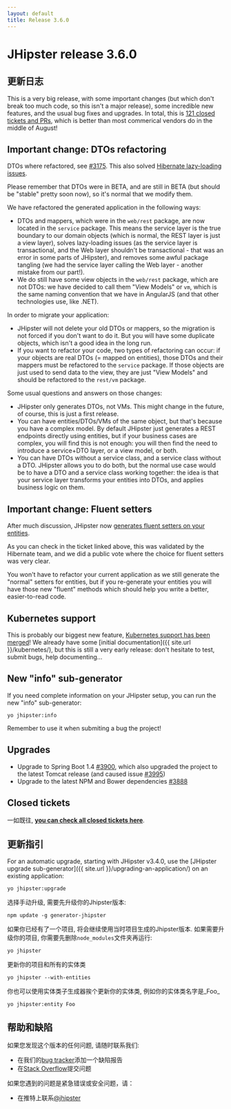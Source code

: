 ```yaml
---
layout: default
title: Release 3.6.0
---
```


JHipster release 3.6.0
==================

更新日志
----------

This is a very big release, with some important changes (but which don't break too much code, so this isn't a major release), some incredible new features, and the usual bug fixes and upgrades. In total, this is [121 closed tickets and PRs](https://github.com/jhipster/generator-jhipster/issues?q=milestone%3A3.6.0+is%3Aclosed), which is  better than most commerical vendors do in the middle of August!

Important change: DTOs refactoring
------------

DTOs where refactored, see [#3175](https://github.com/jhipster/generator-jhipster/issues/3175). This also solved [Hibernate lazy-loading issues](https://github.com/jhipster/generator-jhipster/issues/3790).

Please remember that DTOs were in BETA, and are still in BETA (but should be "stable" pretty soon now), so it's normal that we modify them.

We have refactored the generated application in the following ways:

- DTOs and mappers, which were in the `web/rest` package, are now located in the `service` package. This means the service layer is the true boundary to our domain objects (which is normal, the REST layer is just a view layer), solves lazy-loading issues (as the service layer is transactional, and the Web layer shouldn't be transactional - that was an error in some parts of JHipster), and removes some awful package tangling (we had the service layer calling the Web layer - another mistake from our part!).
- We do still have some view objects in the `web/rest` package, which are not DTOs: we have decided to call them "View Models" or `vm`, which is the same naming convention that we have in AngularJS (and that other technologies use, like .NET).

In order to migrate your application:

- JHipster will not delete your old DTOs or mappers, so the migration is not forced if you don't want to do it. But you will have some duplicate objects, which isn't a good idea in the long run.
- If you want to refactor your code, two types of refactoring can occur: if your objects are real DTOs (= mapped on entities), those DTOs and their mappers must be refactored to the `service` package. If those objects are just used to send data to the view, they are just "View Models" and should be refactored to the `rest/vm` package.

Some usual questions and answers on those changes:

- JHipster only generates DTOs, not VMs. This might change in the future, of course, this is just a first release.
- You can have entities/DTOs/VMs of the same object, but that's because you have a complex model. By default JHipster just generates a REST endpoints directly using entities, but if your business cases are complex, you will find this is not enough: you will then find the need to introduce a service+DTO layer, or a view model, or both.
- You can have DTOs without a service class, and a service class without a DTO. JHipster allows you to do both, but the normal use case would be to have a DTO and a service class working together: the idea is that your service layer transforms your entities into DTOs, and applies business logic on them.

Important change: Fluent setters
------------

After much discussion, JHipster now [generates fluent setters on your entities](https://github.com/jhipster/generator-jhipster/pull/3751).

As you can check in the ticket linked above, this was validated by the Hibernate team, and we did a public vote where the choice for fluent setters was very clear.

You won't have to refactor your current application as we still generate the "normal" setters for entities, but if you re-generate your entities you will have those new "fluent" methods which should help you write a better, easier-to-read code.

Kubernetes support
-------------

This is probably our biggest new feature, [Kubernetes support has been merged](https://github.com/jhipster/generator-jhipster/pull/3747)! We already have some [initial documentation]({{ site.url }}/kubernetes/), but this is still a very early release: don't hesitate to test, submit bugs, help documenting...

New "info" sub-generator
-------------

If you need complete information on your JHipster setup, you can run the new "info" sub-generator:

    yo jhipster:info

Remember to use it when submiting a bug the project!

Upgrades
-------------

- Upgrade to Spring Boot 1.4 [#3900](https://github.com/jhipster/generator-jhipster/pull/3900), which also upgraded the project to the latest Tomcat release (and caused issue [#3995](https://github.com/jhipster/generator-jhipster/issues/3995))
- Upgrade to the latest NPM and Bower dependencies [#3888](https://github.com/jhipster/generator-jhipster/pull/3888)

Closed tickets
------------
一如既往, __[you can check all closed tickets here](https://github.com/jhipster/generator-jhipster/issues?q=milestone%3A3.6.0+is%3Aclosed)__.

更新指引
------------

For an automatic upgrade, starting with JHipster v3.4.0, use the [JHipster upgrade sub-generator]({{ site.url }}/upgrading-an-application/) on an existing application:

```
yo jhipster:upgrade
```

选择手动升级, 需要先升级你的Jhipster版本:

```
npm update -g generator-jhipster
```

如果你已经有了一个项目, 将会继续使用当时项目生成的Jhipster版本.
如果需要升级你的项目, 你需要先删除`node_modules`文件夹再运行:

```
yo jhipster
```

更新你的项目和所有的实体类

```
yo jhipster --with-entities
```

你也可以使用实体类子生成器挨个更新你的实体类, 例如你的实体类名字是_Foo_

```
yo jhipster:entity Foo
```

帮助和缺陷
--------------

如果您发现这个版本的任何问题, 请随时联系我们:

- 在我们的[bug tracker](https://github.com/jhipster/generator-jhipster/issues?state=open)添加一个缺陷报告
- 在[Stack Overflow](http://stackoverflow.com/tags/jhipster/info)提交问题

如果您遇到的问题是紧急错误或安全问题，请：

- 在推特上联系[@jhipster](https://twitter.com/jhipster)
